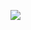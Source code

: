 <p>
  <img src = "(https://github.com/Hitesh910/calculator_app/assets/154861495/12aeeffe-f32f-4e95-979d-eeafe0eb20c0)""height=100"/>



</p>
